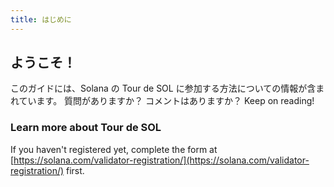 ```yaml
---
title: はじめに
---
```


## ようこそ！

このガイドには、Solana の Tour de SOL に参加する方法についての情報が含まれています。 質問がありますか？ コメントはありますか？ Keep on reading!

### Learn more about Tour de SOL

If you haven't registered yet, complete the form at [https://solana.com/validator-registration/](https://solana.com/validator-registration/) first.
